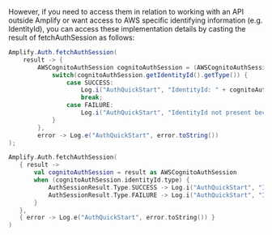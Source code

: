 However, if you need to access them in relation to working with an API outside Amplify or want access to AWS specific identifying information (e.g. IdentityId),
you can access these implementation details by casting the result of fetchAuthSession as follows:  

<amplify-block-switcher>
 <amplify-block name="Java">

```java
Amplify.Auth.fetchAuthSession(
    result -> {
        AWSCognitoAuthSession cognitoAuthSession = (AWSCognitoAuthSession) result;
            switch(cognitoAuthSession.getIdentityId().getType()) {
                case SUCCESS:
                    Log.i("AuthQuickStart", "IdentityId: " + cognitoAuthSession.getIdentityId().getValue());
                    break;
                case FAILURE:
                    Log.i("AuthQuickStart", "IdentityId not present because: " + cognitoAuthSession.getIdentityId().getError().toString());
            }
        },
        error -> Log.e("AuthQuickStart", error.toString())
);
```

 </amplify-block>
 <amplify-block name="Kotlin">

 ```kotlin
Amplify.Auth.fetchAuthSession(
    { result ->
        val cognitoAuthSession = result as AWSCognitoAuthSession
        when (cognitoAuthSession.identityId.type) {
            AuthSessionResult.Type.SUCCESS -> Log.i("AuthQuickStart", "IdentityId: " + cognitoAuthSession.identityId.value)
            AuthSessionResult.Type.FAILURE -> Log.i("AuthQuickStart", "IdentityId not present because: " + cognitoAuthSession.identityId.error.toString())
        }
    },
    { error -> Log.e("AuthQuickStart", error.toString()) }
)
```

 </amplify-block>
</amplify-block-switcher>
